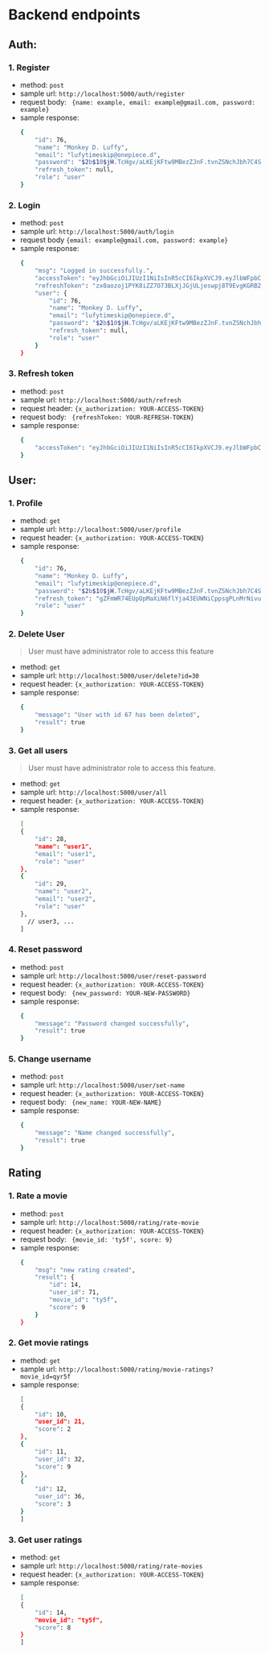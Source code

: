 # Backend endpoints
## Auth:
### 1. Register
- method: ``` post ```
- sample url: ```http://localhost:5000/auth/register```
- request body: ``` {name: example, email: example@gmail.com, password: example}```
- sample response: 
    ```sh
    {
        "id": 76,
        "name": "Monkey D. Luffy",
        "email": "lufytimeskip@onepiece.d",
        "password": "$2b$10$jH.TcHgv/aLKEjKFtw9MBezZJnF.tvnZSNchJbh7C4SzUR0KIGB7a",
        "refresh_token": null,
        "role": "user"
    }
    ```
### 2. Login 
- method: ```post```
- sample url: ```http://localhost:5000/auth/login```
- request body ```{email: example@gmail.com, password: example}```
- sample response: 
    ```sh
    {
        "msg": "Logged in successfully.",
        "accessToken": "eyJhbGciOiJIUzI1NiIsInR5cCI6IkpXVCJ9.eyJlbWFpbCI6Imx1Znl0aW1lc2tpcEBvbmVwaWVjZS5kIiwiaWF0IjoxNjY1MjYxNTQ5LCJleHAiOjE2NjUyNjIxNDl9.r8xV9P7PRgkOg7j85ilHPLCv12eSCxG9NgsYjTWk4XI",
        "refreshToken": "zx0aozoj1PYK8iZZ7O73BLXjJGjULjeswpj8T9EvgKGRB2oXDiwMq7q4voFQeEdIhJMq6CeywKWZpdmhYDfsvZDb1jUN2m2XFfzU",
        "user": {
            "id": 76,
            "name": "Monkey D. Luffy",
            "email": "lufytimeskip@onepiece.d",
            "password": "$2b$10$jH.TcHgv/aLKEjKFtw9MBezZJnF.tvnZSNchJbh7C4SzUR0KIGB7a",
            "refresh_token": null,
            "role": "user"
        }
    }
    ```
### 3. Refresh token
- method: ```post```
- sample url: ```http://localhost:5000/auth/refresh```
- request header: ```{x_authorization: YOUR-ACCESS-TOKEN} ```
- request body: ``` {refreshToken: YOUR-REFRESH-TOKEN}```
- sample response: 
    ``` sh
    {
        "accessToken": "eyJhbGciOiJIUzI1NiIsInR5cCI6IkpXVCJ9.eyJlbWFpbCI6Imx1Znl0aW1lc2tpcEBvbmVwaWVjZS5kIiwiaWF0IjoxNjY1MjYyNTY4LCJleHAiOjE2NjUyNjMxNjh9.ltKt9mEc9tHxjABju51vkkTDTdeOzuEZ95O8Mi0yd_M"
    }
    ```
## User:
### 1. Profile
- method: ```get```
- sample url: ```http://localhost:5000/user/profile```
- request header: ```{x_authorization: YOUR-ACCESS-TOKEN} ```
- sample response: 
    ```sh
    {
        "id": 76,
        "name": "Monkey D. Luffy",
        "email": "lufytimeskip@onepiece.d",
        "password": "$2b$10$jH.TcHgv/aLKEjKFtw9MBezZJnF.tvnZSNchJbh7C4SzUR0KIGB7a",
        "refresh_token": "gZFmWR74EUpOpMaXiN6flYja43EUWNiCppsgPLnMrNivuS0bUemrb99vUqugRTXLsZAmZlvUkMsYvhGA3aCzlBUq3l7XFItfDuFm",
        "role": "user"
    }
    ```
        
### 2. Delete User
> User must have administrator role to access this feature
- method: ```get```
- sample url: ```http://localhost:5000/user/delete?id=30```
- request header: ```{x_authorization: YOUR-ACCESS-TOKEN} ```
- sample response: 
    ```sh
    {
        "message": "User with id 67 has been deleted",
        "result": true
    }
    ```

### 3. Get all users
> User must have administrator role to access this feature.
- method: ```get```
- sample url: ```http://localhost:5000/user/all```
- request header: ```{x_authorization: YOUR-ACCESS-TOKEN} ```
- sample response: 
    ```sh
    [
    {
        "id": 28,
        "name": "user1",
        "email": "user1",
        "role": "user"
    },
    {
        "id": 29,
        "name": "user2",
        "email": "user2",
        "role": "user"
    },
      // user3, ... 
    ]
    ```

### 4. Reset password
- method: ```post```
- sample url: ```http://localhost:5000/user/reset-password```
- request header: ```{x_authorization: YOUR-ACCESS-TOKEN} ```
- request body: ``` {new_password: YOUR-NEW-PASSWORD}```
- sample response: 
    ```sh
    {
        "message": "Password changed successfully",
        "result": true
    }
    ```
    
### 5. Change username
- method: ```post```
- sample url: ```http://localhost:5000/user/set-name```
- request header: ```{x_authorization: YOUR-ACCESS-TOKEN} ```
- request body: ``` {new_name: YOUR-NEW-NAME}```
- sample response: 
    ```sh
    {
        "message": "Name changed successfully",
        "result": true
    }
    ```
## Rating
### 1. Rate a movie
- method: ```post```
- sample url: ```http://localhost:5000/rating/rate-movie```
- request header: ```{x_authorization: YOUR-ACCESS-TOKEN} ```
- request body: ``` {movie_id: 'ty5f', score: 9}```
- sample response: 
    ```sh
    {
        "msg": "new rating created",
        "result": {
            "id": 14,
            "user_id": 71,
            "movie_id": "ty5f",
            "score": 9
        }
    }
    ```
    
### 2. Get movie ratings
- method: ```get```
- sample url: ```http://localhost:5000/rating/movie-ratings?movie_id=qyr5f```
- sample response: 
    ```sh
   [
    {
        "id": 10,
        "user_id": 21,
        "score": 2
    },
    {
        "id": 11,
        "user_id": 32,
        "score": 9
    },
    {
        "id": 12,
        "user_id": 36,
        "score": 3
    }
    ]
    ```
    
### 3. Get user ratings
- method: ```get```
- sample url: ```http://localhost:5000/rating/rate-movies```
- request header: ```{x_authorization: YOUR-ACCESS-TOKEN} ```
- sample response: 
    ```sh
    [
    {
        "id": 14,
        "movie_id": "ty5f",
        "score": 8
    }
    ]
    ```